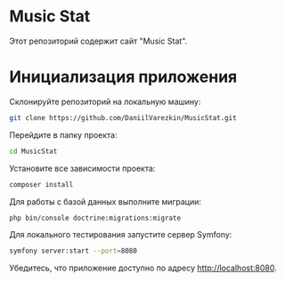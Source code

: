 # Music Stat

Этот репозиторий содержит сайт "Music Stat".

# Инициализация приложения

Склонируйте репозиторий на локальную машину:

``` bash
git clone https://github.com/DaniilVarezkin/MusicStat.git
```

Перейдите в папку проекта:

``` bash
cd MusicStat
```

Установите все зависимости проекта:

``` bash
composer install 
```

Для работы с базой данных выполните миграции:

``` bash
php bin/console doctrine:migrations:migrate
```

Для локального тестирования запустите сервер Symfony:

``` bash
symfony server:start --port=8080
```

Убедитесь, что приложение доступно по адресу [http://localhost:8080](http://localhost:8080]).
